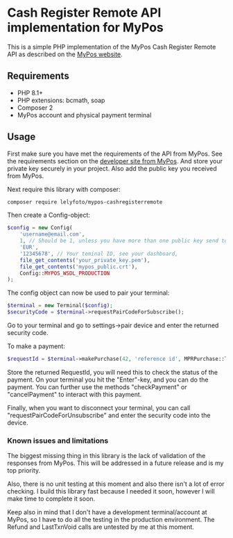 # Cash Register Remote API implementation for MyPos

This is a simple PHP implementation of the MyPos Cash Register Remote API as described 
on the [MyPos website](https://developers.mypos.com/en/doc/in_person_payments/v1_0/356-cash-register-remote-api).

## Requirements
 - PHP 8.1+
 - PHP extensions: bcmath, soap
 - Composer 2
 - MyPos account and physical payment terminal

## Usage
First make sure you have met the requirements of the API from MyPos. 
See the requirements section on the [developer site from MyPos](https://developers.mypos.com/en/doc/in_person_payments/v1_0/356-cash-register-remote-api).
And store your private key securely in your project. Also add the public key you received from MyPos.  

Next require this library with composer:
```bash
composer require lelyfoto/mypos-cashregisterremote
```

Then create a Config-object:
```php
$config = new Config(
    'username@email.com',
    1, // Should be 1, unless you have more than one public key send to MyPos,
    'EUR',
    '12345678', // Your teminal ID, see your dashboard,
    file_get_contents('your_private_key.pem'),
    file_get_contents('mypos_public.crt'),
    Config::MYPOS_WSDL_PRODUCTION
);
```

The config object can now be used to pair your terminal:
```php
$terminal = new Terminal($config);
$securityCode = $terminal->requestPairCodeForSubscribe();
```
Go to your terminal and go to settings->pair device and enter the returned security code.

To make a payment:
```php
$requestId = $terminal->makePurchase(42, 'reference id', MPRPurchase::TYPE_REFERENCE_NUMBER);
```
Store the returned RequestId, you will need this to check the status of the payment.
On your terminal you hit the "Enter"-key, and you can do the payment.
You can further use the methods "checkPayment" or "cancelPayment" to interact with this payment.

Finally, when you want to disconnect your terminal, you can call "requestPairCodeForUnsubscribe" and enter the
security code into the device.

### Known issues and limitations
The biggest missing thing in this library is the lack of validation of the responses from MyPos. 
This will be addressed in a future release and is my top priority. 

Also, there is no unit testing at this moment and also there isn't a lot of error checking.
I build this library fast because I needed it soon, however I will make time to complete it soon.

Keep also in mind that I don't have a development terminal/account at MyPos, so I have to do all the testing in
the production environment. The Refund and LastTxnVoid calls are untested by me at this moment. 
